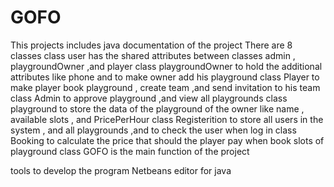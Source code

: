 # GOFO
This projects includes java documentation of the project
There are 8 classes 
class user has the shared attributes between classes admin , playgroundOwner ,and player
class playgroundOwner to hold the additional attributes like phone and to make owner add his playground
class Player to make player book playground , create team ,and send invitation to his team
class Admin to approve playground ,and view all playgrounds
class playground to store the data of the playground of the owner like name , available slots , and PricePerHour
class Registerition to store all users in the system , and all playgrounds ,and to check the user when log in 
class Booking to calculate the price that should the player pay when book slots of playground
class GOFO is the main function of the project

tools to develop the program Netbeans editor for java
